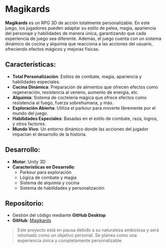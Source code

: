 # Magikards

**Magikards** es un RPG 3D de acción totalmente personalizable. En este juego, los jugadores pueden adaptar su estilo de pelea, magia, apariencia del personaje y habilidades de manera única, garantizando que cada experiencia de juego sea diferente. Además, el juego cuenta con un sistema dinámico de cocina y alquimia que reacciona a las acciones del usuario, ofreciendo efectos mágicos y mejoras físicas.

## Características:
- **Total Personalización**: Estilos de combate, magia, apariencia y habilidades especiales.
- **Cocina Dinámica**: Preparación de alimentos que ofrecen efectos como regeneración, resistencia al veneno, aumento de energía, etc.
- **Alquimia**: Sistema de coctelería mágica que ofrece efectos como resistencia al fuego, fuerza sobrehumana, y más.
- **Exploración Abierta**: Utiliza el parkour para moverte libremente por el mundo del juego.
- **Habilidades Especiales**: Basadas en el estilo de combate, raza, logros, y otros factores.
- **Mundo Vivo**: Un entorno dinámico donde las acciones del jugador impactan el desarrollo de la historia.

## Desarrollo:
- **Motor**: Unity 3D
- **Características en Desarrollo**:
  - Parkour para exploración
  - Lógica de combate y magia
  - Sistema de alquimia y cocina
  - Sistema de habilidades y personalización

## Repositorio:
- Gestión del código mediante **GitHub Desktop**
- **GitHub**: [Magikards](https://github.com/iojaness/Magikards)

> Este proyecto está en pausa debido a su naturaleza ambiciosa y será retomado como un objetivo personal. Se planea como una experiencia única y completamente personalizable.
